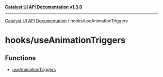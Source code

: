 [**Catalyst UI API Documentation v1.3.0**](../../README.md)

---

[Catalyst UI API Documentation](../../README.md) / hooks/useAnimationTriggers

# hooks/useAnimationTriggers

## Functions

- [useAnimationTriggers](functions/useAnimationTriggers.md)
